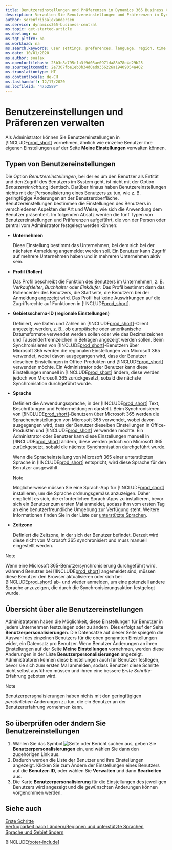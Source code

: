 ```yaml
---
title: Benutzereinstellungen und Präferenzen in Dynamics 365 Business Central verwalten
description: Verwalten Sie Benutzereinstellungen und Präferenzen in Dynamics 365 Business Central.
author: sorenfriisalexandersen
ms.service: dynamics365-business-central
ms.topic: get-started-article
ms.devlang: na
ms.tgt_pltfrm: na
ms.workload: na
ms.search.keywords: user settings, preferences, language, region, time zone, regional settings
ms.date: 10/01/2020
ms.author: soalex
ms.openlocfilehash: 25b3c8a795c1a3f9d08ae0971da88b78e4d29b25
ms.sourcegitcommit: 2e7307fbe1eb3b34d0ad9356226a19409054a402
ms.translationtype: HT
ms.contentlocale: de-CH
ms.lasthandoff: 12/17/2020
ms.locfileid: "4752589"
---
```

# <a name="manage-user-settings-and-preferences"></a>Benutzereinstellungen und Präferenzen verwalten

Als Administrator können Sie Benutzereinstellungen in [!INCLUDE[prod_short](includes/prod_short.md)] vornehmen, ähnlich wie einzelne Benutzer ihre eigenen Einstellungen auf der Seite **Meine Einstellungen** verwalten können.  

## <a name="types-of-user-settings"></a>Typen von Benutzereinstellungen

Die Option *Benutzereinstellungen*, bei der es um den Benutzer als Entität und den Zugriff des Benutzers im System geht, ist nicht mit der Option *Benutzereinrichtung* identisch. Darüber hinaus haben Benutzereinstellungen nichts mit der Personalisierung eines Benutzers zu tun, wie z. B. geringfügige Änderungen an der Benutzeroberfläche. Benutzereinstellungen bestimmen die Einstellungen des Benutzers in verschiedenen Aspekten der Art und Weise, wie sich die Anwendung dem Benutzer präsentiert. Im folgenden Absatz werden die fünf Typen von Benutzereinstellungen und Präferenzen aufgeführt, die von der Person oder zentral vom Administrator festgelegt werden können:

- **Unternehmen**  

  Diese Einstellung bestimmt das Unternehmen, bei dem sich bei der nächsten Anmeldung angemeldet werden soll. Ein Benutzer kann Zugriff auf mehrere Unternehmen haben und in mehreren Unternehmen aktiv sein.

- **Profil (Rollen)**  

  Das Profil beschreibt die Funktion des Benutzers im Unternehmen, z. B. *Verkaufsleiter*, *Buchhalter* oder *Einkäufer*. Das Profil bestimmt dann das Rollencenter des Benutzers, die Startseite, die Benutzern bei der Anmeldung angezeigt wird. Das Profil hat keine Auswirkungen auf die Zugriffsrechte auf Funktionen in [!INCLUDE[prod_short](includes/prod_short.md)].  

- **Gebietsschema-ID (regionale Einstellungen)**  

  Definiert, wie Daten und Zahlen im [!INCLUDE[prod_short](includes/prod_short.md)]-Client angezeigt werden, z. B., ob europäische oder amerikanische Datumsformate verwendet werden sollen oder wie das Dezimalzeichen und Tausendertrennzeichen in Beträgen angezeigt werden sollen. Beim Synchronisieren von [!INCLUDE[prod_short](includes/prod_short.md)]-Benutzern über Microsoft 365 werden die regionalen Einstellungen von Microsoft 365 verwendet, wobei davon ausgegangen wird, dass der Benutzer dieselben Einstellungen in Office-Produkten und [!INCLUDE[prod_short](includes/prod_short.md)] verwenden möchte. Ein Administrator oder Benutzer kann diese Einstellungen manuell in [!INCLUDE[prod_short](includes/prod_short.md)] ändern, diese werden jedoch von Microsoft 365 zurückgesetzt, sobald die nächste Synchronisation durchgeführt wurde.

- **Sprache**  

  Definiert die Anwendungssprache, in der [!INCLUDE[prod_short](includes/prod_short.md)] Text, Beschriftungen und Fehlermeldungen darstellt. Beim Synchronisieren von [!INCLUDE[prod_short](includes/prod_short.md)]-Benutzern über Microsoft 365 werden die Spracheneinstellungen von Microsoft 365 verwendet, wobei davon ausgegangen wird, dass der Benutzer dieselben Einstellungen in Office-Produkten und [!INCLUDE[prod_short](includes/prod_short.md)] verwenden möchte. Ein Administrator oder Benutzer kann diese Einstellungen manuell in [!INCLUDE[prod_short](includes/prod_short.md)] ändern, diese werden jedoch von Microsoft 365 zurückgesetzt, sobald die nächste Synchronisation durchgeführt wurde.

  Wenn die Spracheinstellung von Microsoft 365 einer unterstützten Sprache in [!INCLUDE[prod_short](includes/prod_short.md)] entspricht, wird diese Sprache für den Benutzer ausgewählt.  

  > [!NOTE]
  > Möglicherweise müssen Sie eine Sprach-App für [!INCLUDE[prod_short](includes/prod_short.md)] installieren, um die Sprache ordnungsgemäss anzuzeigen. Daher empfiehlt es sich, die erforderlichen Sprach-Apps zu installieren, bevor sich ein Benutzer zum ersten Mal anmeldet, sodass ihm vom ersten Tag an eine benutzerfreundliche Umgebung zur Verfügung steht. Weitere Informationen finden Sie in der Liste der [unterstützte Sprachen](/dynamics365/business-central/dev-itpro/compliance/apptest-countries-and-translations).  
  
- **Zeitzone**  

  Definiert die Zeitzone, in der sich der Benutzer befindet. Derzeit wird diese nicht von Microsoft 365 synchronisiert und muss manuell eingestellt werden.  

> [!NOTE]
> Wenn eine Microsoft 365-Benutzersynchronisierung durchgeführt wird, während Benutzer bei [!INCLUDE[prod_short](includes/prod_short.md)] angemeldet sind, müssen diese Benutzer den Browser aktualisieren oder sich bei [!INCLUDE[prod_short](includes/prod_short.md)] ab- und wieder anmelden, um eine potenziell andere Sprache anzuzeigen, die durch die Synchronisierungsaktion festgelegt wurde.

## <a name="overview-of-all-user-settings"></a>Übersicht über alle Benutzereinstellungen

Administratoren haben die Möglichkeit, diese Einstellungen für Benutzer in jedem Unternehmen festzulegen oder zu ändern. Dies erfolgt auf der Seite **Benutzerpersonalisierungen**. Die Datensätze auf dieser Seite spiegeln die Auswahl des einzelnen Benutzers für die oben genannten Einstellungen wider, ein Datensatz pro Benutzer. Wenn Benutzer Änderungen an ihren Einstellungen auf der Seite **Meine Einstellungen** vornehmen, werden diese Änderungen in der Liste **Benutzerpersonalisierungen** angezeigt. Administratoren können diese Einstellungen auch für Benutzer festlegen, bevor sie sich zum ersten Mal anmelden, sodass Benutzer diese Schritte nicht selbst ausführen müssen und ihnen eine bessere *Erste Schritte*-Erfahrung geboten wird.

> [!NOTE]
> Benutzerpersonalisierungen haben nichts mit den geringfügigen *persönlichen* Änderungen zu tun, die ein Benutzer an der Benutzererfahrung vornehmen kann.

## <a name="to-review-or-make-changes-to-user-settings"></a>So überprüfen oder ändern Sie Benutzereinstellungen

1. Wählen Sie das Symbol ![Seite oder Bericht suchen](media/ui-search/search_small.png "Symbol 'Nach Seite oder Bericht suchen'") aus, geben Sie **Benutzerpersonalisierungen** ein, und wählen Sie dann den zugehörigen Link aus.
2. Dadurch werden die Liste der Benutzer und ihre Einstellungen angezeigt. Klicken Sie zum Ändern der Einstellungen eines Benutzers auf die **Benutzer-ID**, oder wählen Sie **Verwalten** und dann **Bearbeiten** aus.
3. Die Karte **Benutzerpersonalisierung** für die Einstellungen des jeweiligen Benutzers wird angezeigt und die gewünschten Änderungen können vorgenommen werden.  

## <a name="see-also"></a>Siehe auch

[Erste Schritte](product-get-started.md)  
[Verfügbarkeit nach Ländern/Regionen und unterstützte Sprachen](/dynamics365/business-central/dev-itpro/compliance/apptest-countries-and-translations)  
[Sprache und Gebiet ändern](about-locale-language.md)  


[!INCLUDE[footer-include](includes/footer-banner.md)]